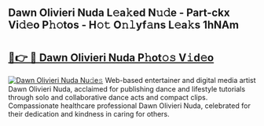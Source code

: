 ## Dawn Olivieri Nuda L𝚎a𝚔ed N𝚞𝚍e - Part-ckx Vi𝚍𝚎o P𝚑𝚘tos - H𝚘𝚝 O𝚗𝚕yf𝚊ns L𝚎a𝚔s 1hNAm

# <h2><a href="http://kf9dc41.oniu.top/?m=Dawn+Olivieri+Nuda">🔗👉 🔴 Dawn Olivieri Nuda P𝚑ot𝚘𝚜 V𝚒d𝚎o</a></h2>

[![Dawn Olivieri Nuda Nu𝚍e𝚜](https://i.imgur.com/0qMVB7G.gif)](http://kf9dc41.oniu.top/?m=Dawn+Olivieri+Nuda)
Web-based entertainer and digital media artist Dawn Olivieri Nuda, acclaimed for publishing dance and lifestyle tutorials through solo and collaborative dance acts and compact clips. Compassionate healthcare professional Dawn Olivieri Nuda, celebrated for their dedication and kindness in caring for others.  
